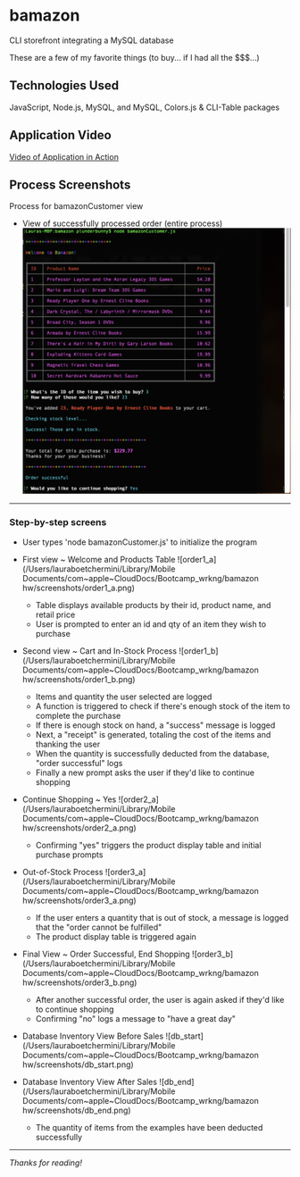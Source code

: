 # bamazon

CLI storefront integrating a MySQL database

These are a few of my favorite things (to buy... if I had all the $$$...)

## Technologies Used
JavaScript, Node.js, MySQL, and MySQL, Colors.js & CLI-Table packages

## Application Video
[Video of Application in Action][2c341124]

  [2c341124]: https://github.com/g33klaura/bamazon/blob/master/screenshots/bamazonCustomer_view.mov "Process Video"

## Process Screenshots
Process for bamazonCustomer view

* View of successfully processed order (entire process)
![order1](screenshots/order1.png)

------
### Step-by-step screens
* User types 'node bamazonCustomer.js' to initialize the program

* First view ~ Welcome and Products Table
![order1_a](/Users/lauraboetchermini/Library/Mobile Documents/com~apple~CloudDocs/Bootcamp_wrkng/bamazon hw/screenshots/order1_a.png)

  * Table displays available products by their id, product name, and retail price
  * User is prompted to enter an id and qty of an item they wish to purchase

* Second view ~ Cart and In-Stock Process
![order1_b](/Users/lauraboetchermini/Library/Mobile Documents/com~apple~CloudDocs/Bootcamp_wrkng/bamazon hw/screenshots/order1_b.png)

  * Items and quantity the user selected are logged
  * A function is triggered to check if there's enough stock of the item to complete the purchase
  * If there is enough stock on hand, a "success" message is logged
  * Next, a "receipt" is generated, totaling the cost of the items and thanking the user
  * When the quantity is successfully deducted from the database, "order successful" logs
  * Finally a new prompt asks the user if they'd like to continue shopping

* Continue Shopping ~ Yes
![order2_a](/Users/lauraboetchermini/Library/Mobile Documents/com~apple~CloudDocs/Bootcamp_wrkng/bamazon hw/screenshots/order2_a.png)

  * Confirming "yes" triggers the product display table and initial purchase prompts

* Out-of-Stock Process
![order3_a](/Users/lauraboetchermini/Library/Mobile Documents/com~apple~CloudDocs/Bootcamp_wrkng/bamazon hw/screenshots/order3_a.png)

  * If the user enters a quantity that is out of stock, a message is logged that the "order cannot be fulfilled"
  * The product display table is triggered again

* Final View ~ Order Successful, End Shopping
![order3_b](/Users/lauraboetchermini/Library/Mobile Documents/com~apple~CloudDocs/Bootcamp_wrkng/bamazon hw/screenshots/order3_b.png)

  * After another successful order, the user is again asked if they'd like to continue shopping
  * Confirming "no" logs a message to "have a great day"

* Database Inventory View Before Sales
![db_start](/Users/lauraboetchermini/Library/Mobile Documents/com~apple~CloudDocs/Bootcamp_wrkng/bamazon hw/screenshots/db_start.png)

* Database Inventory View After Sales
![db_end](/Users/lauraboetchermini/Library/Mobile Documents/com~apple~CloudDocs/Bootcamp_wrkng/bamazon hw/screenshots/db_end.png)

  * The quantity of items from the examples have been deducted successfully
------
_Thanks for reading!_
